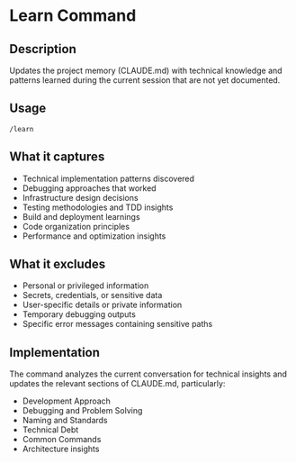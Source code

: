 # Learn Command

## Description
Updates the project memory (CLAUDE.md) with technical knowledge and patterns learned during the current session that are not yet documented.

## Usage
```
/learn
```

## What it captures
- Technical implementation patterns discovered
- Debugging approaches that worked
- Infrastructure design decisions
- Testing methodologies and TDD insights
- Build and deployment learnings
- Code organization principles
- Performance and optimization insights

## What it excludes
- Personal or privileged information
- Secrets, credentials, or sensitive data
- User-specific details or private information
- Temporary debugging outputs
- Specific error messages containing sensitive paths

## Implementation
The command analyzes the current conversation for technical insights and updates the relevant sections of CLAUDE.md, particularly:
- Development Approach
- Debugging and Problem Solving
- Naming and Standards
- Technical Debt
- Common Commands
- Architecture insights